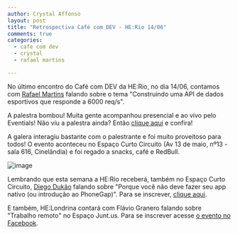 ```yaml
---
author: Crystal Affonso
layout: post
title: "Retrospectiva Café com DEV - HE:Rio 14/06"
comments: true
categories:
  - cafe com dev
  - crystal
  - rafael martins

---
```


No último encontro do Café com DEV da HE:Rio, no dia 14/06, contamos com [Rafael Martins](https://plus.google.com/110170840223146627892/posts) falando sobre o tema "Construindo uma API de dados esportivos que responde a 6000 req/s".

<!--more-->

A palestra bombou! Muita gente acompanhou presencial e ao vivo pelo Eventials! Não viu a palestra ainda? Então [clique aqui](https://www.eventials.com/pt-br/helabs/cafe-com-dev-he-rio/) e confira!

A galera interagiu bastante com o palestrante e foi muito proveitoso para todos! O evento aconteceu no Espaço Curto Circuito (Av 13 de maio, nº13 - sala 616, Cinelândia) e foi regado a snacks, café e RedBull.

![image](/blog/images/posts/2013-06-27/cafecomdev14.JPG)

Lembrando que esta semana a HE:Rio receberá, também no Espaço Curto Circuito, [Diego Dukão](https://twitter.com/diegodukao) falando sobre "Porque você não deve fazer seu app nativo (ou introdução ao PhoneGap)". Para se inscrever, [clique aqui](https://docs.google.com/a/helabs.com.br/forms/d/1Nk_RWEfTLwPghczIAZnbCUaSDPhZd7Kna20wk0IQblk/viewform).

E também, HE:Londrina contará com Flávio Granero falando sobre "Trabalho remoto" no Espaço Junt.us. Para se inscrever acesse [o evento no Facebook](https://www.facebook.com/events/530311203673193/).
